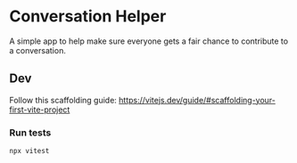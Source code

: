 # Conversation Helper

A simple app to help make sure everyone gets a fair chance to contribute to a conversation.


## Dev

Follow this scaffolding guide: https://vitejs.dev/guide/#scaffolding-your-first-vite-project

### Run tests

    npx vitest
